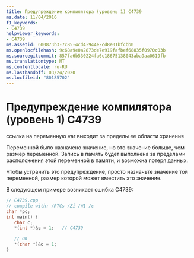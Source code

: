 ```yaml
---
title: Предупреждение компилятора (уровень 1) C4739
ms.date: 11/04/2016
f1_keywords:
- C4739
helpviewer_keywords:
- C4739
ms.assetid: 600873b3-7c85-4cd4-944e-cd8e01bfcbb0
ms.openlocfilehash: 9c68a9e0a2873de7e919fafbef68835f0970c03b
ms.sourcegitcommit: 857fa6b530224fa6c18675138043aba9aa0619fb
ms.translationtype: MT
ms.contentlocale: ru-RU
ms.lasthandoff: 03/24/2020
ms.locfileid: "80185702"
---
```

# <a name="compiler-warning-level-1-c4739"></a>Предупреждение компилятора (уровень 1) C4739

ссылка на переменную var выходит за пределы ее области хранения

Переменной было назначено значение, но это значение больше, чем размер переменной. Запись в память будет выполнена за пределами расположения этой переменной в памяти, и возможна потеря данных.

Чтобы устранить это предупреждение, просто назначьте значение той переменной, размер которой может вместить это значение.

В следующем примере возникает ошибка C4739:

```cpp
// C4739.cpp
// compile with: /RTCs /Zi /W1 /c
char *pc;
int main() {
   char c;
   *(int *)&c = 1;   // C4739

   // OK
   *(char *)&c = 1;
}
```
